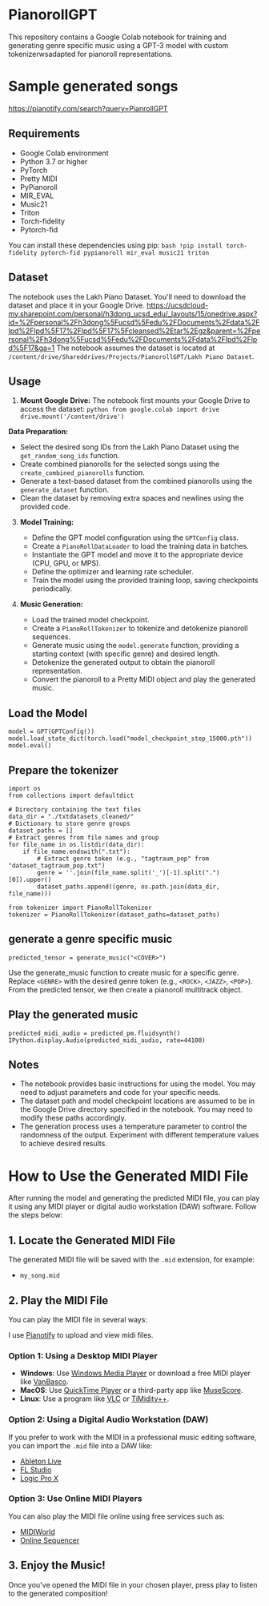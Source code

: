 # PianorollGPT

This repository contains a Google Colab notebook for training and generating genre specific music using a GPT-3 model with custom tokenizerwsadapted for pianoroll representations.

# Sample generated songs

https://pianotify.com/search?query=PianrollGPT

## Requirements

- Google Colab environment
- Python 3.7 or higher
- PyTorch
- Pretty MIDI
- PyPianoroll
- MIR_EVAL
- Music21
- Triton
- Torch-fidelity
- Pytorch-fid

You can install these dependencies using pip:
`bash !pip install torch-fidelity pytorch-fid pypianoroll mir_eval music21 triton`

## Dataset

The notebook uses the Lakh Piano Dataset. You'll need to download the dataset and place it in your Google Drive.
https://ucsdcloud-my.sharepoint.com/personal/h3dong_ucsd_edu/_layouts/15/onedrive.aspx?id=%2Fpersonal%2Fh3dong%5Fucsd%5Fedu%2FDocuments%2Fdata%2Flpd%2Flpd%5F17%2Flpd%5F17%5Fcleansed%2Etar%2Egz&parent=%2Fpersonal%2Fh3dong%5Fucsd%5Fedu%2FDocuments%2Fdata%2Flpd%2Flpd%5F17&ga=1
The notebook assumes the dataset is located at `/content/drive/Shareddrives/Projects/PianorollGPT/Lakh Piano Dataset`.

## Usage

1. **Mount Google Drive:** The notebook first mounts your Google Drive to access the dataset:
   `python from google.colab import drive drive.mount('/content/drive')`

**Data Preparation:**

- Select the desired song IDs from the Lakh Piano Dataset using the `get_random_song_ids` function.
- Create combined pianorolls for the selected songs using the `create_combined_pianorolls` function.
- Generate a text-based dataset from the combined pianorolls using the `generate_dataset` function.
- Clean the dataset by removing extra spaces and newlines using the provided code.

3. **Model Training:**

   - Define the GPT model configuration using the `GPTConfig` class.
   - Create a `PianoRollDataLoader` to load the training data in batches.
   - Instantiate the GPT model and move it to the appropriate device (CPU, GPU, or MPS).
   - Define the optimizer and learning rate scheduler.
   - Train the model using the provided training loop, saving checkpoints periodically.

4. **Music Generation:**
   - Load the trained model checkpoint.
   - Create a `PianoRollTokenizer` to tokenize and detokenize pianoroll sequences.
   - Generate music using the `model.generate` function, providing a starting context (with specific genre) and desired length.
   - Detokenize the generated output to obtain the pianoroll representation.
   - Convert the pianoroll to a Pretty MIDI object and play the generated music.

## Load the Model

```
model = GPT(GPTConfig()) 
model.load_state_dict(torch.load("model_checkpoint_step_15000.pth")) 
model.eval()
```

## Prepare the tokenizer
```
import os
from collections import defaultdict

# Directory containing the text files
data_dir = "./txtdatasets_cleaned/"
# Dictionary to store genre groups
dataset_paths = []
# Extract genres from file names and group
for file_name in os.listdir(data_dir):
    if file_name.endswith(".txt"):
        # Extract genre token (e.g., "tagtraum_pop" from "dataset_tagtraum_pop.txt")
        genre = ''.join(file_name.split('_')[-1].split(".")[0]).upper()
        dataset_paths.append((genre, os.path.join(data_dir, file_name)))
```

```
from tokenizer import PianoRollTokenizer
tokenizer = PianoRollTokenizer(dataset_paths=dataset_paths)
```

## generate a genre specific music

```
predicted_tensor = generate_music("<COVER>")
```
Use the generate_music function to create music for a specific genre. Replace `<GENRE>` with the desired genre token (e.g., `<ROCK>`, `<JAZZ>`, `<POP>`).
From the predicted tensor, we then create a pianoroll multitrack object.

## Play the generated music

```
predicted_midi_audio = predicted_pm.fluidsynth()
IPython.display.Audio(predicted_midi_audio, rate=44100)
```

## Notes

- The notebook provides basic instructions for using the model. You may need to adjust parameters and code for your specific needs.
- The dataset path and model checkpoint locations are assumed to be in the Google Drive directory specified in the notebook. You may need to modify these paths accordingly.
- The generation process uses a temperature parameter to control the randomness of the output. Experiment with different temperature values to achieve desired results.

# How to Use the Generated MIDI File

After running the model and generating the predicted MIDI file, you can play it using any MIDI player or digital audio workstation (DAW) software. Follow the steps below:

## 1. Locate the Generated MIDI File

The generated MIDI file will be saved with the `.mid` extension, for example:

- `my_song.mid`

## 2. Play the MIDI File

You can play the MIDI file in several ways:

I use [Pianotify](https://pianotify.com) to upload and view midi files.

### Option 1: Using a Desktop MIDI Player

- **Windows**: Use [Windows Media Player](https://support.microsoft.com/en-us/windows/windows-media-player) or download a free MIDI player like [VanBasco](http://www.vanbasco.com/).
- **MacOS**: Use [QuickTime Player](https://support.apple.com/quicktime) or a third-party app like [MuseScore](https://musescore.org/).
- **Linux**: Use a program like [VLC](https://www.videolan.org/) or [TiMidity++](https://timidity.sourceforge.io/).

### Option 2: Using a Digital Audio Workstation (DAW)

If you prefer to work with the MIDI in a professional music editing software, you can import the `.mid` file into a DAW like:

- [Ableton Live](https://www.ableton.com/)
- [FL Studio](https://www.image-line.com/)
- [Logic Pro X](https://www.apple.com/logic-pro/)

### Option 3: Use Online MIDI Players

You can also play the MIDI file online using free services such as:

- [MIDIWorld](https://www.midiworld.com/)
- [Online Sequencer](https://onlinesequencer.net/)

## 3. Enjoy the Music!

Once you've opened the MIDI file in your chosen player, press play to listen to the generated composition!
